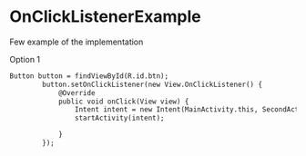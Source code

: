 # OnClickListenerExample
Few example of the implementation

Option 1

```html
Button button = findViewById(R.id.btn);
        button.setOnClickListener(new View.OnClickListener() {
            @Override
            public void onClick(View view) {
                Intent intent = new Intent(MainActivity.this, SecondActivity.class);
                startActivity(intent);

            }
        });
```
